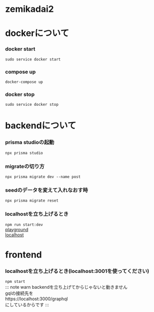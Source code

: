 # zemikadai2

# dockerについて

### docker start
```sudo service docker start```

### compose up
```docker-compose up```

### docker stop
```sudo service docker stop```

# backendについて

### prisma studioの起動
```npx prisma studio```

### migrateの切り方
```npx prisma migrate dev --name post```

### seedのデータを変えて入れなおす時
```npx prisma migrate reset```

### localhostを立ち上げるとき
```npm run start:dev```<br>
[playground](http://localhost:3000/graphql)<br>
[localhost](http://localhost:3000)<br>

# frontend

### localhostを立ち上げるとき(localhost:3001を使ってください)
```npm start```<br>
::: note warn
backendを立ち上げてからじゃないと動きません<br>
gqlの接続先を<br>
https://localhost:3000/graphql<br>
にしているからです
:::
